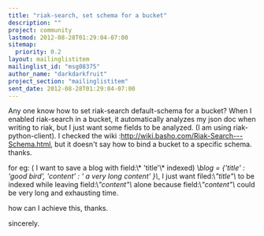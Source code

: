 ```yaml
---
title: "riak-search, set schema for a bucket"
description: ""
project: community
lastmod: 2012-08-28T01:29:04-07:00
sitemap:
  priority: 0.2
layout: mailinglistitem
mailinglist_id: "msg08375"
author_name: "darkdarkfruit"
project_section: "mailinglistitem"
sent_date: 2012-08-28T01:29:04-07:00
---
```



 Any one know how to set riak-search default-schema for a bucket?
 When I enabled riak-search in a bucket, it automatically analyzes 
my json doc when writing to riak, but I just want some fields to be 
analyzed. (I am using riak-python-client). I checked the wiki 
:http://wiki.basho.com/Riak-Search---Schema.html, but it doesn't say how 
to bind a bucket to a specific schema. thanks.


for eg: ( I want to save a blog with field:\\* 'title'\\* indexed)
\\*blog = {'title' : 'good bird', 'content' : ' a very long content' }\\*, I 
just want filed:\\*"title"\\* to be indexed while leaving field:\\*"content"\\* 
alone because field:\\*"content"\\* could be very long and exhausting time.


 how can I achieve this, thanks.

 sincerely.
